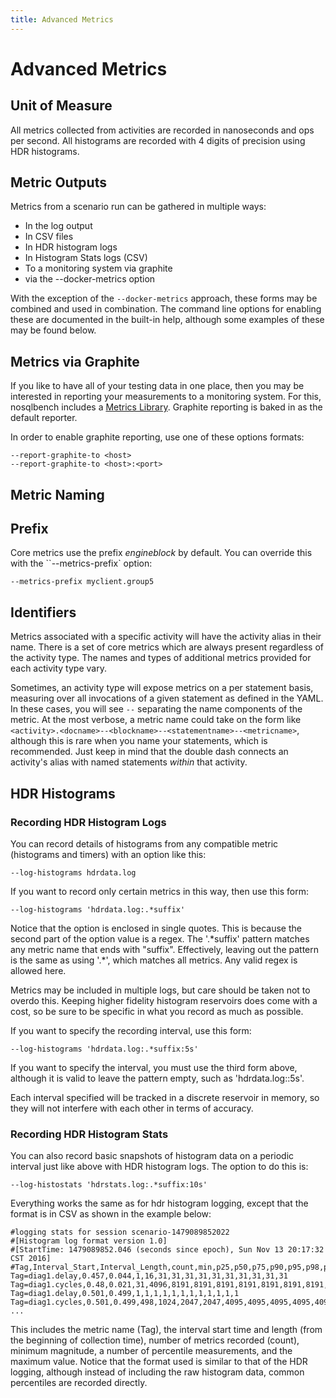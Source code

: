 ```yaml
---
title: Advanced Metrics
---
```


# Advanced Metrics

## Unit of Measure

All metrics collected from activities are recorded in nanoseconds and ops per second. All histograms are recorded with 4
digits of precision using HDR histograms.

## Metric Outputs

Metrics from a scenario run can be gathered in multiple ways:

- In the log output
- In CSV files
- In HDR histogram logs
- In Histogram Stats logs (CSV)
- To a monitoring system via graphite
- via the --docker-metrics option

With the exception of the `--docker-metrics` approach, these forms may be combined and used in combination. The command
line options for enabling these are documented in the built-in help, although some examples of these may be found below.

## Metrics via Graphite

If you like to have all of your testing data in one place, then you may be interested in reporting your measurements to
a monitoring system. For this, nosqlbench includes a
[Metrics Library](https://github.com/dropwizard/metrics). Graphite reporting is baked in as the default reporter.

In order to enable graphite reporting, use one of these options formats:

    --report-graphite-to <host>
    --report-graphite-to <host>:<port>

## Metric Naming

## Prefix

Core metrics use the prefix _engineblock_ by default. You can override this with the ``--metrics-prefix` option:

    --metrics-prefix myclient.group5

## Identifiers

Metrics associated with a specific activity will have the activity alias in their name. There is a set of core metrics
which are always present regardless of the activity type. The names and types of additional metrics provided for each
activity type vary.

Sometimes, an activity type will expose metrics on a per statement basis, measuring over all invocations of a given
statement as defined in the YAML. In these cases, you will see `--` separating the name components of the metric. At the
most verbose, a metric name could take on the form like
`<activity>.<docname>--<blockname>--<statementname>--<metricname>`, although this is rare when you name your statements,
which is recommended. Just keep in mind that the double dash connects an activity's alias with named statements *within*
that activity.

## HDR Histograms

### Recording HDR Histogram Logs

You can record details of histograms from any compatible metric (histograms and timers) with an option like this:

    --log-histograms hdrdata.log

If you want to record only certain metrics in this way, then use this form:

    --log-histograms 'hdrdata.log:.*suffix'


Notice that the option is enclosed in single quotes. This is because the second part of the option value is a regex. The
'.*suffix' pattern matches any metric name that ends with "suffix". Effectively, leaving out the pattern is the same as
using '.\*', which matches all metrics. Any valid regex is allowed here.

Metrics may be included in multiple logs, but care should be taken not to overdo this. Keeping higher fidelity histogram
reservoirs does come with a cost, so be sure to be specific in what you record as much as possible.

If you want to specify the recording interval, use this form:

    --log-histograms 'hdrdata.log:.*suffix:5s'

If you want to specify the interval, you must use the third form above, although it is valid to leave the pattern empty,
such as 'hdrdata.log::5s'.

Each interval specified will be tracked in a discrete reservoir in memory, so they will not interfere with each other in
terms of accuracy.

### Recording HDR Histogram Stats

You can also record basic snapshots of histogram data on a periodic interval just like above with HDR histogram logs.
The option to do this is:

    --log-histostats 'hdrstats.log:.*suffix:10s'

Everything works the same as for hdr histogram logging, except that the format is in CSV as shown in the example below:

~~~
#logging stats for session scenario-1479089852022
#[Histogram log format version 1.0]
#[StartTime: 1479089852.046 (seconds since epoch), Sun Nov 13 20:17:32 CST 2016]
#Tag,Interval_Start,Interval_Length,count,min,p25,p50,p75,p90,p95,p98,p99,p999,p9999,max
Tag=diag1.delay,0.457,0.044,1,16,31,31,31,31,31,31,31,31,31,31
Tag=diag1.cycles,0.48,0.021,31,4096,8191,8191,8191,8191,8191,8191,8191,8191,8191,2097151
Tag=diag1.delay,0.501,0.499,1,1,1,1,1,1,1,1,1,1,1,1
Tag=diag1.cycles,0.501,0.499,498,1024,2047,2047,4095,4095,4095,4095,4095,4095,4095,4194303
...
~~~

This includes the metric name (Tag), the interval start time and length (from the beginning of collection time), number
of metrics recorded (count), minimum magnitude, a number of percentile measurements, and the maximum value. Notice that
the format used is similar to that of the HDR logging, although instead of including the raw histogram data, common
percentiles are recorded directly.

